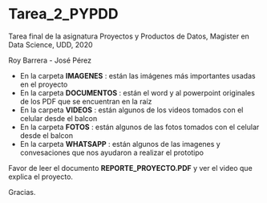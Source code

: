 # Tarea_2_PYPDD
Tarea final de la asignatura Proyectos y Productos de Datos, Magister en Data Science, UDD, 2020

Roy Barrera - José Pérez

* En la carpeta __IMAGENES__ : están las imágenes más importantes usadas en el proyecto
* En la carpeta __DOCUMENTOS__ : están el word y al powerpoint originales de los PDF que se encuentran en la raíz
* En la carpeta __VIDEOS__ : están algunos de los videos tomados con el celular desde el balcon
* En la carpeta __FOTOS__ : están algunos de las fotos tomados con el celular desde el balcon
* En la carpeta __WHATSAPP__ : están algunos de las imagenes y convesaciones que nos ayudaron a realizar el prototipo

Favor de leer el documento __REPORTE_PROYECTO.PDF__ y ver el video que explica el proyecto.

Gracias.

